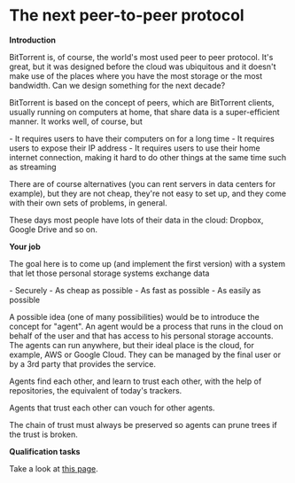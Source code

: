 # The next peer-to-peer protocol

 **Introduction**

BitTorrent is, of course, the world's most used peer to peer protocol.
It's great, but it was designed before the cloud was ubiquitous and it
doesn't make use of the places where you have the most storage or the
most bandwidth. Can we design something for the next decade?

BitTorrent is based on the concept of peers, which are BitTorrent
clients, usually running on computers at home, that share data is a
super-efficient manner. It works well, of course, but

\- It requires users to have their computers on for a long time - It
requires users to expose their IP address - It requires users to use
their home internet connection, making it hard to do other things at the
same time such as streaming

There are of course alternatives (you can rent servers in data centers
for example), but they are not cheap, they're not easy to set up, and
they come with their own sets of problems, in general.

These days most people have lots of their data in the cloud: Dropbox,
Google Drive and so on.

 **Your job**

The goal here is to come up (and implement the first version) with a
system that let those personal storage systems exchange data

\- Securely - As cheap as possible - As fast as possible -
As easily as possible

A possible idea (one of many possibilities) would be to introduce the
concept for "agent". An agent would be a process that runs in the
cloud on behalf of the user and that has access to his personal storage
accounts. The agents can run anywhere, but their ideal place is the
cloud, for example, AWS or Google Cloud. They can be managed by the
final user or by a 3rd party that provides the service.

Agents find each other, and learn to trust each other, with the help of
repositories, the equivalent of today's trackers.

Agents that trust each other can vouch for other agents.

The chain of trust must always be preserved so agents can prune trees if
the trust is broken.

 **Qualification tasks**

Take a look at [this
page](https://ccextractor.org/public/gsoc/takehome).
